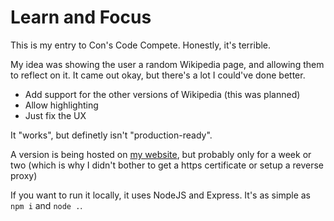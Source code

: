 # Learn and Focus

This is my entry to Con's Code Compete. Honestly, it's terrible.

My idea was showing the user a random Wikipedia page, and allowing them to reflect on it. It came out okay, but there's a lot I could've done better.

- Add support for the other versions of Wikipedia (this was planned)
- Allow highlighting
- Just fix the UX

It "works", but definetly isn't "production-ready".

A version is being hosted on [my website](http://learnandfocus.the0show.com:3000), but probably only for a week or two (which is why I didn't bother to get a https certificate or setup a reverse proxy)

If you want to run it locally, it uses NodeJS and Express. It's as simple as `npm i` and `node .`.

